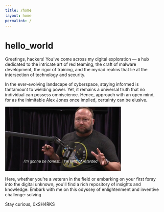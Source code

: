 ```yaml
---
title: /home
layout: home
permalink: /
---
```


# hello_world

Greetings, hackers! You've come across my digital exploration — a hub dedicated to the intricate art of red teaming, the craft of malware development, the rigor of training, and the myriad realms that lie at the intersection of technology and security.

In the ever-evolving landscape of cyberspace, staying informed is tantamount to wielding power. Yet, it remains a universal truth that no individual can possess omniscience. Hence, approach with an open mind, for as the inimitable Alex Jones once implied, certainty can be elusive.


<img src="assets/alex-jones.png" alt="alex jones saying" width="75%" style="margin-left: auto; margin-right: auto"/>

Here, whether you're a veteran in the field or embarking on your first foray into the digital unknown, you'll find a rich repository of insights and knowledge. Embark with me on this odyssey of enlightenment and inventive challenge-solving.

Stay curious,
0xSH4RKS
